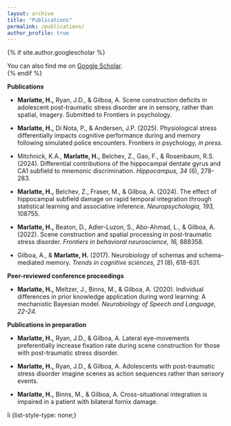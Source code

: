 ```yaml
---
layout: archive
title: "Publications"
permalink: /publications/
author_profile: true
---
```


{% if site.author.googlescholar %}
  <div class="wordwrap">You can also find me on <a href="{{site.author.googlescholar}}">Google Scholar</a>.</div>
{% endif %}

**Publications**

* **Marlatte, H.,** Ryan, J.D., & Gilboa, A. Scene construction deficits in adolescent post-traumatic stress disorder are in sensory, rather than spatial, imagery. Submitted to Frontiers in psychology.

* **Marlatte, H.,** Di Nota, P., & Andersen, J.P. (2025). Physiological stress differentially impacts cognitive performance during and memory following simulated police encounters. Frontiers in psychology, _in press._

* Mitchnick, K.A., **Marlatte, H.,** Belchev, Z., Gao, F., & Rosenbaum, R.S. (2024). Differential contributions of the hippocampal dentate gyrus and CA1 subfield to mnemonic discrimination. _Hippocampus, 34_ (6), 278-283.

* **Marlatte, H.,** Belchev, Z., Fraser, M., & Gilboa, A. (2024). The effect of hippocampal subfield damage on rapid temporal integration through statistical learning and associative inference. _Neuropsychologia, 193,_ 108755.

* **Marlatte, H.,** Beaton, D., Adler-Luzon, S., Abo-Ahmad, L., & Gilboa, A. (2022). Scene construction and spatial processing in post-traumatic stress disorder. _Frontiers in behavioral neuroscience, 16,_ 888358.

* Gilboa, A., & **Marlatte, H.** (2017). Neurobiology of schemas and schema-mediated memory. _Trends in cognitive sciences, 21_ (8), 618-631.

**Peer-reviewed conference proceedings**

* **Marlatte, H.,** Meltzer, J., Binns, M., & Gilboa, A. (2020). Individual differences in prior knowledge application during word learning: A mechanistic Bayesian model. _Neurobiology of Speech and Language, 22-24._

**Publications in preparation**

* **Marlatte, H.,** Ryan, J.D., & Gilboa, A. Lateral eye-movements preferentially increase fixation rate during scene construction for those with post-traumatic stress disorder.

* **Marlatte, H.,** Ryan, J.D., & Gilboa, A. Adolescents with post-traumatic stress disorder imagine scenes as action sequences rather than sensory events.

* **Marlatte, H.,** Binns, M., & Gilboa, A. Cross-situational integration is impaired in a patient with bilateral fornix damage.

li {list-style-type: none;}
